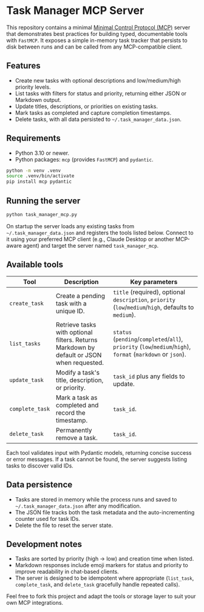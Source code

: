 # Task Manager MCP Server

This repository contains a minimal [Minimal Control Protocol (MCP)](https://github.com/model-context-protocol) server that demonstrates best practices for building typed, documentable tools with `FastMCP`. It exposes a simple in-memory task tracker that persists to disk between runs and can be called from any MCP-compatible client.

## Features
- Create new tasks with optional descriptions and low/medium/high priority levels.
- List tasks with filters for status and priority, returning either JSON or Markdown output.
- Update titles, descriptions, or priorities on existing tasks.
- Mark tasks as completed and capture completion timestamps.
- Delete tasks, with all data persisted to `~/.task_manager_data.json`.

## Requirements
- Python 3.10 or newer.
- Python packages: `mcp` (provides `FastMCP`) and `pydantic`.

```bash
python -m venv .venv
source .venv/bin/activate
pip install mcp pydantic
```

## Running the server
```bash
python task_manager_mcp.py
```

On startup the server loads any existing tasks from `~/.task_manager_data.json` and registers the tools listed below. Connect to it using your preferred MCP client (e.g., Claude Desktop or another MCP-aware agent) and target the server named `task_manager_mcp`.

## Available tools
| Tool | Description | Key parameters |
| --- | --- | --- |
| `create_task` | Create a pending task with a unique ID. | `title` (required), optional `description`, `priority` (`low`/`medium`/`high`, defaults to `medium`). |
| `list_tasks` | Retrieve tasks with optional filters. Returns Markdown by default or JSON when requested. | `status` (`pending`/`completed`/`all`), `priority` (`low`/`medium`/`high`), `format` (`markdown` or `json`). |
| `update_task` | Modify a task's title, description, or priority. | `task_id` plus any fields to update. |
| `complete_task` | Mark a task as completed and record the timestamp. | `task_id`. |
| `delete_task` | Permanently remove a task. | `task_id`. |

Each tool validates input with Pydantic models, returning concise success or error messages. If a task cannot be found, the server suggests listing tasks to discover valid IDs.

## Data persistence
- Tasks are stored in memory while the process runs and saved to `~/.task_manager_data.json` after any modification.
- The JSON file tracks both the task metadata and the auto-incrementing counter used for task IDs.
- Delete the file to reset the server state.

## Development notes
- Tasks are sorted by priority (high → low) and creation time when listed.
- Markdown responses include emoji markers for status and priority to improve readability in chat-based clients.
- The server is designed to be idempotent where appropriate (`list_task`, `complete_task`, and `delete_task` gracefully handle repeated calls).

Feel free to fork this project and adapt the tools or storage layer to suit your own MCP integrations.
